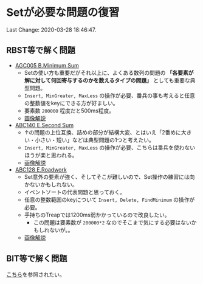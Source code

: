 # Setが必要な問題の復習

Last Change: 2020-03-28 18:46:47.

## RBST等で解く問題

- [AGC005 B.Minimum Sum](https://atcoder.jp/contests/agc005/tasks/agc005_b)
  - Setの使い方も重要だがそれ以上に、よくある数列の問題の **「各要素が解に対して何回寄与するのかを数えるタイプの問題」** としても重要な典型問題。
  - `Insert, MinGreater, MaxLess` の操作が必要、番兵の事も考えると任意の整数値をkeyにできる方が好ましい。
  - 要素数 `200000` 程度だと500ms程度。
  - [画像解説](./images/AGC005-B.jpg)
- [ABC140 E.Second Sum](https://atcoder.jp/contests/abc140/tasks/abc140_e)
  - ↑の問題の上位互換、詰めの部分が結構大変、とはいえ「2番めに大きい・小さい・短い」などは典型問題の1つと考えたい。
  - `Insert, MinGreater, MaxLess` の操作が必要、こちらは番兵を使わないほうが楽と思われる。
  - [画像解説](./images/ABC140-E.jpg)
- [ABC128 E.Roadwork](https://atcoder.jp/contests/abc128/tasks/abc128_e)
  - Set意外の要素が強く、そしてそこが難しいので、Set操作の練習には向かないかもしれない。
  - イベントソートの代表問題と思っておく。
  - 任意の整数範囲のkeyについて `Insert, Delete, FindMinimum` の操作が必要。
  - 手持ちのTreapでは1200ms弱かかっているので改良したい。
    - この問題は要素数が `200000*2` なのでそこまで気にする必要はないかもしれないが。。
  - [画像解説](./images/ABC128-E.jpg)

## BIT等で解く問題

[こちら](../BIT/README.md)を参照されたい。

